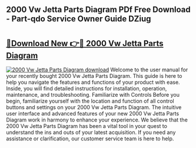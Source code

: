 ## 2000 Vw Jetta Parts Diagram PDf Free Download - Part-qdo Service Owner Guide DZiug

# <h2><a href="http://dfiyug0.blite.top/?on=2000+Vw+Jetta+Parts+Diagram">🔗Download New 👉🔴 2000 Vw Jetta Parts Diagram</a></h2>

[![2000 Vw Jetta Parts Diagram download](https://i.imgur.com/lujVjoI.png)](http://dfiyug0.blite.top/?on=2000+Vw+Jetta+Parts+Diagram)
Welcome to the user manual for your recently bought 2000 Vw Jetta Parts Diagram. This guide is here to help you navigate the features and functions of your product with ease. Inside, you will find detailed instructions for installation, operation, maintenance, and troubleshooting. Familiarize with Controls Before you begin, familiarize yourself with the location and function of all control buttons and settings on your 2000 Vw Jetta Parts Diagram. The intuitive user interface and advanced features of your new 2000 Vw Jetta Parts Diagram work in harmony to enhance your experience. We believe that the 2000 Vw Jetta Parts Diagram has been a vital tool in your quest to understand the ins and outs of your latest acquisition. If you need any assistance or clarification, our customer service team is here to help.
